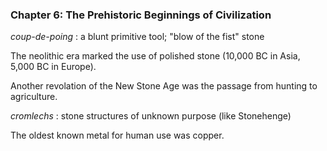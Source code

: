 ### Chapter 6: The Prehistoric Beginnings of Civilization

*coup-de-poing*
: a blunt primitive tool; "blow of the fist" stone

The neolithic era marked the use of polished stone (10,000 BC in Asia, 5,000 BC in Europe).

Another revolation of the New Stone Age was the passage from hunting to agriculture.

*cromlechs*
: stone structures of unknown purpose (like Stonehenge)

The oldest known metal for human use was copper.